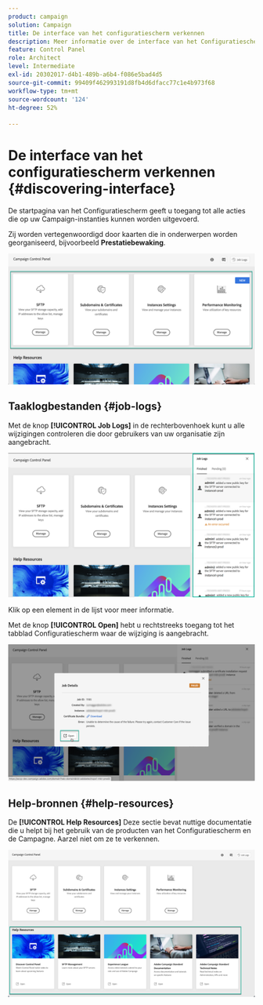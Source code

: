 ```yaml
---
product: campaign
solution: Campaign
title: De interface van het configuratiescherm verkennen
description: Meer informatie over de interface van het Configuratiescherm
feature: Control Panel
role: Architect
level: Intermediate
exl-id: 20302017-d4b1-489b-a6b4-f086e5bad4d5
source-git-commit: 99409f462993191d8fb4d6dfacc77c1e4b973f68
workflow-type: tm+mt
source-wordcount: '124'
ht-degree: 52%

---
```


# De interface van het configuratiescherm verkennen {#discovering-interface}

De startpagina van het Configuratiescherm geeft u toegang tot alle acties die op uw Campaign-instanties kunnen worden uitgevoerd.

Zij worden vertegenwoordigd door kaarten die in onderwerpen worden georganiseerd, bijvoorbeeld **Prestatiebewaking**.

<!--With upcoming Campaign releases, more topics and cards will be made available.-->

![](assets/control_panel_interface.png)

## Taaklogbestanden {#job-logs}

Met de knop **[!UICONTROL Job Logs]** in de rechterbovenhoek kunt u alle wijzigingen controleren die door gebruikers van uw organisatie zijn aangebracht.

![](assets/control_panel_interface2.png)

Klik op een element in de lijst voor meer informatie.

Met de knop **[!UICONTROL Open]** hebt u rechtstreeks toegang tot het tabblad Configuratiescherm waar de wijziging is aangebracht.

![](assets/control_panel_logdetails.png)

## Help-bronnen {#help-resources}

De **[!UICONTROL Help Resources]** Deze sectie bevat nuttige documentatie die u helpt bij het gebruik van de producten van het Configuratiescherm en de Campagne. Aarzel niet om ze te verkennen.

![](assets/helpresources.png)
